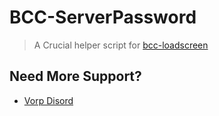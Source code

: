 # BCC-ServerPassword
> A Crucial helper script for [bcc-loadscreen](https://github.com/BryceCanyonCounty/bcc-loadscreen)

## Need More Support? 
- [Vorp Disord](https://discord.gg/DHGVAbCj7N)

